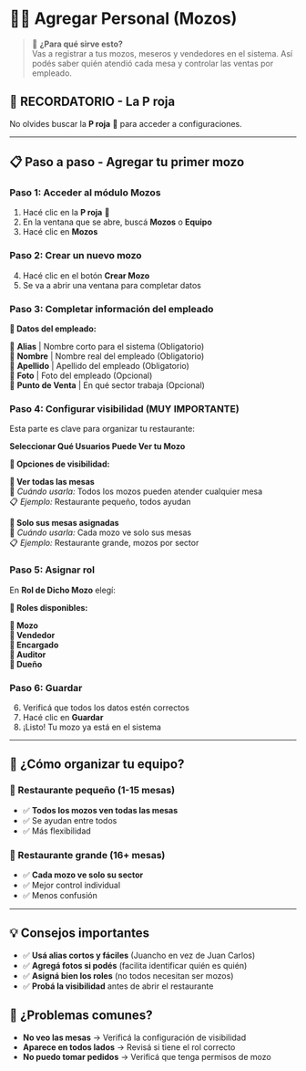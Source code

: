 ﻿
# 👨‍💼 Agregar Personal (Mozos)

> 🎯 **¿Para qué sirve esto?**  
> Vas a registrar a tus mozos, meseros y vendedores en el sistema. Así podés saber quién atendió cada mesa y controlar las ventas por empleado.

## 🔴 **RECORDATORIO - La P roja**

No olvides buscar la **P roja** 🔴 para acceder a configuraciones.

---

## 📋 **Paso a paso - Agregar tu primer mozo**

### **Paso 1: Acceder al módulo Mozos**
1. Hacé clic en la **P roja** 🔴
2. En la ventana que se abre, buscá **Mozos** o **Equipo**
3. Hacé clic en **Mozos** 

### **Paso 2: Crear un nuevo mozo**
4. Hacé clic en el botón **Crear Mozo**
5. Se va a abrir una ventana para completar datos

### **Paso 3: Completar información del empleado**

**📝 Datos del empleado:**

🔹 **Alias** | Nombre corto para el sistema (Obligatorio)  
🔹 **Nombre** | Nombre real del empleado (Obligatorio)  
🔹 **Apellido** | Apellido del empleado (Obligatorio)  
🔹 **Foto** | Foto del empleado (Opcional)  
🔹 **Punto de Venta** | En qué sector trabaja (Opcional)

### **Paso 4: Configurar visibilidad (MUY IMPORTANTE)**
Esta parte es clave para organizar tu restaurante:

**Seleccionar Qué Usuarios Puede Ver tu Mozo**

**👀 Opciones de visibilidad:**

**🔹 Ver todas las mesas**  
📌 *Cuándo usarla:* Todos los mozos pueden atender cualquier mesa  
📋 *Ejemplo:* Restaurante pequeño, todos ayudan

**🔹 Solo sus mesas asignadas**  
📌 *Cuándo usarla:* Cada mozo ve solo sus mesas  
📋 *Ejemplo:* Restaurante grande, mozos por sector

### **Paso 5: Asignar rol**
En **Rol de Dicho Mozo** elegí:

**👥 Roles disponibles:**

**🔹 Mozo**  
**🔹 Vendedor**  
**🔹 Encargado**  
**🔹 Auditor**  
**🔹 Dueño**  

### **Paso 6: Guardar**
6. Verificá que todos los datos estén correctos
7. Hacé clic en **Guardar**
8. ¡Listo! Tu mozo ya está en el sistema

---

## 👥 **¿Cómo organizar tu equipo?**

### **🏪 Restaurante pequeño (1-15 mesas)**
- ✅ **Todos los mozos ven todas las mesas**
- ✅ Se ayudan entre todos
- ✅ Más flexibilidad

### **🏢 Restaurante grande (16+ mesas)**
- ✅ **Cada mozo ve solo su sector**
- ✅ Mejor control individual
- ✅ Menos confusión

---
## 💡 **Consejos importantes**
- ✅ **Usá alias cortos y fáciles** (Juancho en vez de Juan Carlos)
- ✅ **Agregá fotos si podés** (facilita identificar quién es quién)
- ✅ **Asigná bien los roles** (no todos necesitan ser mozos)
- ✅ **Probá la visibilidad** antes de abrir el restaurante

## 🚨 **¿Problemas comunes?**
- **No veo las mesas** → Verificá la configuración de visibilidad
- **Aparece en todos lados** → Revisá si tiene el rol correcto
- **No puedo tomar pedidos** → Verificá que tenga permisos de mozo
